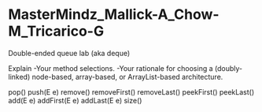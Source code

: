 # MasterMindz_Mallick-A_Chow-M_Tricarico-G
Double-ended queue lab (aka deque)

Explain 
-Your method selections.
-Your rationale for choosing a (doubly-linked) node-based, array-based, or ArrayList-based architecture.

pop()
push(E e)
remove()
removeFirst()
removeLast()
peekFirst()
peekLast()
add(E e)
addFirst(E e)
addLast(E e)
size()
